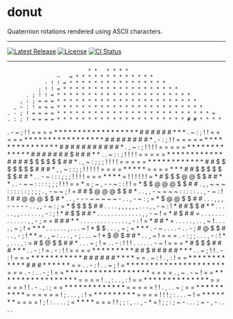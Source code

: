# donut

Quaternion rotations rendered using ASCII characters.

---

[![Latest Release][release-badge]][release-url]
[![License][license-badge]](LICENSE)
[![CI Status][ci-badge]][ci-url]

[release-badge]: https://img.shields.io/github/v/release/austinlucaslake/donut
[release-url]: https://github.com/austinlucaslake/donut/releases/latest
[license-badge]: https://img.shields.io/github/license/austinlucaslake/donut
[ci-badge]: https://github.com/austinlucaslake/donut/actions/workflows/ci.yaml/badge.svg
[ci-url]: https://github.com/austinlucaslake/donut/actions

---


                              * *   * * * *
                    ~   = * * * * * * * * * * * * *
                - ! ! = * * * * * * * * * * * * * * * *
              ; ! ! = * * * * * * * * * * * * * * * * * * *
          . ; ! ! = * * * * * * * * * * * * * * * * * * * * * *
        , : ; = = = * * * * * * * * * * * * * * * * * * * * * * *
      , ~ : ! = = = * * * * * * * * * * * * * * * * * * * * * * * *
    . - ; ! = = = = * * * * * * * * * * * * * * * * * * * * * * * * * =
    . : ; ! = = = = * * * * * * * * * * * * * * * * * * * * * # # * * * *
  . - ~ ; ! ! = = = = * * * * * * * * * * * * * * * * * * # # # # # # * * *
  . ~ : ; ! ! = = = = = * * * * * * * * * * * * * * * * * # # # # # # # # *
  , - : ; ! ! = = = = = * * * * * * * * * * * * * * * # # # # # # # # # # # *
. , ~ : ; ! ! ! ! = = = = = * * * * * * * * * * * * * # # # # # # # $ # # # * *
. . ~ : : ; ! ! ! ! = = = = = * * * * * * * * * * * * # # # # $ $ $ $ $ $ # # *
. , ~ : ; ; ; ! ! ! ! = = = = = * * * * * * * * * * * * # # $ $ $ $ $ $ $ # # # *
  , , ~ : : ; ; ! ! ! ! ! = = = = * * * * * = = = = * * * # # $ $ $ $ $ $ $ # # *
. . - ~ : : : ; ; ; ! ! ! ! = = = * * * * = ! ! ! ! ! ! = * # $ $ $ @ @ $ $ # # * *
  . . - ~ ~ : : : : ; ; ; ! ! ! = = * = ; ~ , - - ~ : : ! ! = * $ $ @ @ @ $ $ # #
  . , , ~ ~ ~ : : : : : : ; ; ; ;               . , - ~ ~ ; ! = # # $ @ @ @ $ $ # *
  . . , , - ~ ~ ~ ~ : : : : :                     . . , - ~ : ! ! # # @ @ @ $ $ # *
    . . , - - - ~ ~ ~ ~ ~ -                         . . , - ~ : ; = * $ @ @ $ $ # #
    . . . , , , - - - - -                           . . , , - ~ : ; = * $ $ $ $ # #
      . . . . , , , , , ,                           . . . , , - ~ : ! * # # $ $ # * *
        . . . . . , , .                             . . . . . , - : ; ! * # $ $ # # *
        . . . . . . . .                             . . . . . , , - ~ ! = * # $ # # =
          . . . . . . .                             . . . . . . , , - ; = = # # # * *
            . . . . . .                           . . . . . . . . , - : ! = * # # * =
              . . . . . ,                         . . , ~ ! . . . . , ~ ; ! = * * *
            . . . . . . ,                       . . . ~ ! * $ $ . . . , ~ ; = * * *
            . - ~ . . . . -                     . . - ; # @ $ $ # . . , - ; ! * * =
            . , ~ : . . . , - ;             . . . ~ ! * $ @ $ # # * . . , ~ ! = = =
            . - : ; ; . . . , - : ! * , . . . , : = # $ @ $ $ # # * . . . ~ ; ! =
          . . - : ! ! ! . . . . . . - ~ ! = = = * # $ $ $ # # # * * * . . - : ! =
            . - : ! ! = = = = * * * * * * * * * # # $ # # # # # * * * . . ~ ; ! !
            . - : ! = = = * * * * * * * * * * * # # # # # # * * * * = = . ~ : !
            . , : ! = = * * * * * * * * * * * * # # # * * * * * * = = . . - : !
            . . ~ ; ! = * * * * * * * * * * * * * * * * * * * * * = = = . - :
            . . - ; ! = = * * * * * * * * * * * * * * * * * * = = = = . , ~
              . - ~ ! = = * * * * * * * * * * * * * * * * * = = = = ! . , :
              . . , : ! = = * * * * * * * * * * * * * * = = = = = ! ! . -
                . , : ; = = * * * * * * * * * * * * * = = = = = ! ! . ,
                  . . ~ ; = = * * * * * * * * * * = = = = = = ! ; . .
                    . , : ! = * * * * * * * * * = = = = ! ! ! ; : .
                      . . ~ ! = * * * * * * * = = = = ! ; ! : . .
                          . . ; = * * * * = = = ! ! ; ; : , .
                              . , - * = ! ; ; : ; ~ - . . .
                                    ; ~ - , - . . . .



